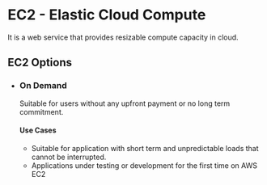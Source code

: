 # EC2 - Elastic Cloud Compute

It is a web service that provides resizable compute capacity in cloud.

## EC2 Options

- ### On Demand
  Suitable for users without any upfront payment or no long term commitment.
  #### Use Cases
  - Suitable for application with short term and unpredictable loads that cannot be interrupted.
  - Applications under testing or development for the first time on AWS EC2

